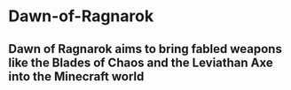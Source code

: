 # Dawn-of-Ragnarok

## Dawn of Ragnarok aims to bring fabled weapons like the Blades of Chaos  and the Leviathan Axe into the Minecraft world
